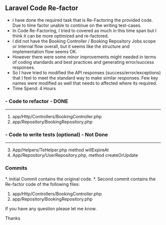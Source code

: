 
## Laravel Code Re-factor

* I have done the required task that is Re-Factoring the provided code. Due to time factor unable to continue on the writing test-cases.
* In Code Re-Factoring, I tried to covered as much in this time span but I think it can be more optimized and re-factored.
* I did not have the Booking Controller / Booking Repository Jobs scope or internal flow overall, but it seems like the structure and implementation flow seems OK.
* However there were some minor improvements might needed in terms of coding standards and best practices and generating error/success responses.
* So I have tried to modified the API responses (success/error/exceptions) that I feel to meet the standard way to make similar responses. Few key names were modified as well that needs to affected where its required.
* Time Spend: 4 Hours

### - Code to refactor - DONE
--------------------------------
1) app/Http/Controllers/BookingController.php
2) app/Repository/BookingRepository.php

### - Code to write tests (optional) - Not Done
-----------------------------------------------
3) App/Helpers/TeHelper.php method willExpireAt
4) App/Repository/UserRepository.php, method createOrUpdate

### Commits

*. Initial Commit contains the original code.
*. Second commit contains the Re-factor code of the following files:
1) app/Http/Controllers/BookingController.php
2) app/Repository/BookingRepository.php

If you have any question please let me know.

Thanks
